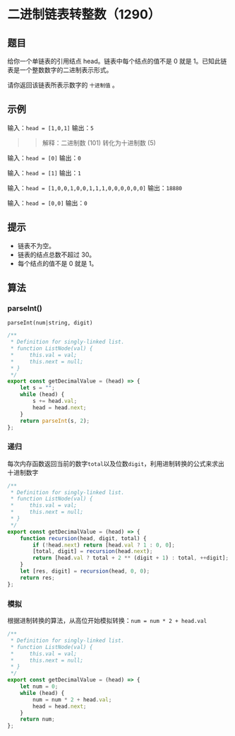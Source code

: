 # 二进制链表转整数（1290）

## 题目

给你一个单链表的引用结点 head。链表中每个结点的值不是 0 就是 1。已知此链表是一个整数数字的二进制表示形式。

请你返回该链表所表示数字的 `十进制值` 。

## 示例

输入：`head = [1,0,1]`
输出：`5`
>> 解释：二进制数 (101) 转化为十进制数 (5)

输入：`head = [0]`
输出：`0`

输入：`head = [1]`
输出：`1`

输入：`head = [1,0,0,1,0,0,1,1,1,0,0,0,0,0,0]`
输出：`18880`

输入：`head = [0,0]`
输出：`0`

## 提示

- 链表不为空。
- 链表的结点总数不超过 30。
- 每个结点的值不是 0 就是 1。

## 算法

### parseInt()

```
parseInt(num|string, digit)
```

```js
/**
 * Definition for singly-linked list.
 * function ListNode(val) {
 *     this.val = val;
 *     this.next = null;
 * }
 */
export const getDecimalValue = (head) => {
	let s = "";
	while (head) {
		s += head.val;
		head = head.next;
	}
	return parseInt(s, 2);
};
```

### 递归

每次内存函数返回当前的数字`total`以及位数`digit`，利用进制转换的公式来求出十进制数字

```js
/**
 * Definition for singly-linked list.
 * function ListNode(val) {
 *     this.val = val;
 *     this.next = null;
 * }
 */
export const getDecimalValue = (head) => {
	function recursion(head, digit, total) {
		if (!head.next) return [head.val ? 1 : 0, 0];
		[total, digit] = recursion(head.next);
		return [head.val ? total + 2 ** (digit + 1) : total, ++digit];
	}
	let [res, digit] = recursion(head, 0, 0);
	return res;
};
```

### 模拟

根据进制转换的算法，从高位开始模拟转换：`num = num * 2 + head.val`

```js
/**
 * Definition for singly-linked list.
 * function ListNode(val) {
 *     this.val = val;
 *     this.next = null;
 * }
 */
export const getDecimalValue = (head) => {
	let num = 0;
	while (head) {
		num = num * 2 + head.val;
		head = head.next;
	}
	return num;
};
```